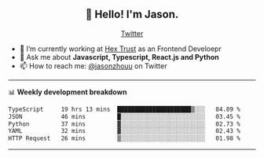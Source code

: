 <h2 align="center">👋 Hello! I'm Jason.</h2>
<p align="center">
  <a href="https://twitter.com/jasonzhouu">Twitter</a>
</p>


- 🔭 I’m currently working at [Hex Trust](https://hextrust.com/) as an Frontend Develoepr
- 💬 Ask me about **Javascript, Typescript, React.js and Python**
- 📫 How to reach me: [@jasonzhouu](https://twitter.com/jasonzhouu) on Twitter

-------

📊 **Weekly development breakdown**
<!--START_SECTION:waka-->

```txt
TypeScript     19 hrs 13 mins  █████████████████████▒░░░   84.89 %
JSON           46 mins         █░░░░░░░░░░░░░░░░░░░░░░░░   03.45 %
Python         37 mins         ▓░░░░░░░░░░░░░░░░░░░░░░░░   02.73 %
YAML           32 mins         ▓░░░░░░░░░░░░░░░░░░░░░░░░   02.43 %
HTTP Request   26 mins         ▒░░░░░░░░░░░░░░░░░░░░░░░░   01.98 %
```

<!--END_SECTION:waka-->

-------
